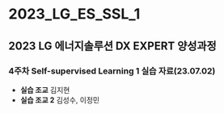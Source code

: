 # 2023_LG_ES_SSL_1  
## 2023 LG 에너지솔루션 DX EXPERT 양성과정  
### 4주차 Self-supervised Learning 1 실습 자료(23.07.02)  
- __실습 조교__ 김지현  
- __실습 조교 2__ 김성수, 이정민